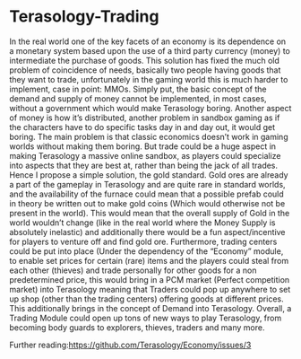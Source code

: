 # Terasology-Trading
In the real world one of the key facets of an economy is its dependence on a monetary system based upon the use of a third party currency (money) to intermediate the purchase of goods. This solution has fixed the much old problem of coincidence of needs, basically two people having goods that they want to trade, unfortunately in the gaming world this is much harder to implement, case in point: MMOs. Simply put, the basic concept of the demand and supply of money cannot be implemented, in most cases, without a government which would make Terasology boring. Another aspect of money is how it’s distributed, another problem in sandbox gaming as if the characters have to do specific tasks day in and day out, it would get boring. The main problem is that classic economics doesn’t work in gaming worlds without making them boring. But trade could be a huge aspect in making Terasology a massive online sandbox, as players could specialize into aspects that they are best at, rather than being the jack of all trades. 
Hence I propose a simple solution, the gold standard. Gold ores are already a part of the gameplay in Terasology and are quite rare in standard worlds, and the availability of the furnace could mean that a possible prefab could in theory be written out to make gold coins (Which would otherwise not be present in the world). This would mean that the overall supply of Gold in the world wouldn’t change (like in the real world where the Money Supply is absolutely inelastic) and additionally there would be a fun aspect/incentive for players to venture off and find gold ore. Furthermore, trading centers could be put into place (Under the dependency of the “Economy” module, to enable set prices for certain (rare) items and the players could steal from each other (thieves) and trade personally for other goods for a non predetermined price, this would bring in a PCM market (Perfect competition market) into Terasology meaning that Traders could pop up anywhere to set up shop (other than the trading centers) offering goods at different prices. This additionally brings in the concept of Demand into Terasology.
Overall, a Trading Module could open up tons of new ways to play Terasology, from becoming body guards to explorers, thieves, traders and many more. 

Further reading:https://github.com/Terasology/Economy/issues/3
